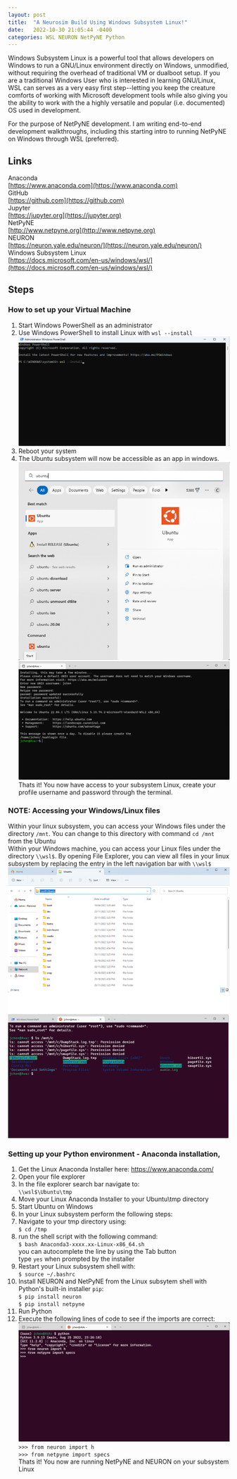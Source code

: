 ```yaml
---
layout: post
title:  "A Neurosim Build Using Windows Subsystem Linux!"
date:   2022-10-30 21:05:44 -0400
categories: WSL NEURON NetPyNE Python
---
```

Windows Subsystem Linux is a powerful tool that allows developers on Windows to run a GNU/Linux environment directly on Windows, unmodified, without requiring the overhead of traditional VM or dualboot setup. 
If you are a traditional Windows User who is interested in learning GNU/Linux, WSL can serves as a very easy first step--letting you keep the creature comforts of working with Microsoft development tools while also giving you the ability to work with the a highly versatile and popular (i.e. documented) OS used in development.

For the purpose of NetPyNE development. I am writing end-to-end development walkthroughs, including this starting intro to running NetPyNE on Windows through WSL (preferred). 

## Links
Anaconda<br>
[https://www.anaconda.com](https://www.anaconda.com)<br>
GitHub<br>
[https://github.com](https://github.com)<br>
Jupyter<br>
[https://jupyter.org](https://jupyter.org)<br>
NetPyNE<br>
[http://www.netpyne.org](http://www.netpyne.org)<br>
NEURON<br>
[https://neuron.yale.edu/neuron/](https://neuron.yale.edu/neuron/)<br>
Windows Subsystem Linux<br>
[https://docs.microsoft.com/en-us/windows/wsl/](https://docs.microsoft.com/en-us/windows/wsl/)<br>

## Steps

### How to set up your Virtual Machine
1. Start Windows PowerShell as an administrator
2. Use Windows PowerShell to install Linux with `wsl --install`
![](../images/wsl_install.png)
3. Reboot your system
4. The Ubuntu subsystem will now be accessible as an app in windows.
![](../images/ubuntu.png)![](../images/ubuntu_startup.png)
Thats it! You now have access to your subsystem Linux, create your profile username and password through the terminal.<br>

### NOTE: Accessing your Windows/Linux files
Within your linux subsystem, you can access your Windows files under the directory `/mnt`. You can change to this directory with command `cd /mnt` from the Ubuntu  <br>
Within your Windows machine, you can access your Linux files under the directory `\\wsl$`. By opening File Explorer, you can view all files in your linux subsystem by replacing the entry in the left navigation bar with `\\wsl$`<br>
![](../images/file_access.png)

### Setting up your Python environment - Anaconda installation, 
1. Get the Linux Anaconda Installer here: https://www.anaconda.com/
2. Open your file explorer
3. In the file explorer search bar navigate to:<br>
    `\\wsl$\Ubuntu\tmp`<br>
4. Move your Linux Anaconda Installer to your Ubuntu\tmp directory
5. Start Ubuntu on Windows
6. In your Linux subsystem perform the following steps:
7. Navigate to your tmp directory using:<br>
    `$ cd /tmp`<br>
8. run the shell script with the following command:<br>
    `$ bash Anaconda3-xxxx.xx-Linux-x86_64.sh`<br>
    you can autocomplete the line by using the Tab button<br>
    type `yes` when prompted by the installer<br>
9. Restart your Linux subsystem shell with:<br>
    `$ source ~/.bashrc`<br>
10. Install NEURON and NetPyNE from the Linux subsytem shell with Python's built-in installer `pip`:<br>
    `$ pip install neuron` <br>
    `$ pip install netpyne`<br>
11. Run Python
12. Execute the following lines of code to see if the imports are correct:<br>
![](../images/python_imports.png)
    `>>> from neuron import h`<br>
    `>>> from netpyne import specs`<br>
Thats it! You now are running NetPyNE and NEURON on your subsystem Linux<br>

